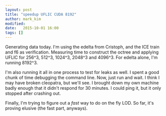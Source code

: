 ```yaml
---
layout: post
title: "speedup UFLIC CUDA 8192"
author: mark_kim
modified:
date:   2015-10-01 16:00
tags: []
---
```

Generating data today. I'm using the edelta from Cristoph, and the ICE train and f6 as verification. Measuring time to construct the octree and applying UFLIC for 256^3, 512^3, 1024^3, 2048^3 and 4096^3. For edelta alone, I'm running 8192^3.

I'm also running it all in one process to test for leaks as well. I spent a good chunk of time debugging the command line. Now, just run and wait. I think I may have broken cleopatra, but we'll see. I brought down my own machine badly enough that it didn't respond for 30 minutes. I could ping it, but it only stopped after crashing out.

Finally, I'm trying to figure out a *fast* way to do on the fly LOD. So far, it's proving elusive (the fast part, anyways).
